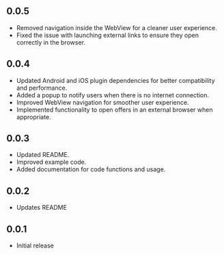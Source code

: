 ## 0.0.5

* Removed navigation inside the WebView for a cleaner user experience.
* Fixed the issue with launching external links to ensure they open correctly in the browser.

## 0.0.4

* Updated Android and iOS plugin dependencies for better compatibility and performance.
* Added a popup to notify users when there is no internet connection.
* Improved WebView navigation for smoother user experience.
* Implemented functionality to open offers in an external browser when appropriate.

## 0.0.3

* Updated README.
* Improved example code.
* Added documentation for code functions and usage.

## 0.0.2

* Updates README

## 0.0.1

* Initial release